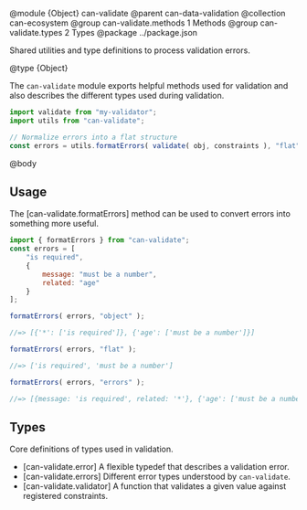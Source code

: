 @module {Object} can-validate
@parent can-data-validation
@collection can-ecosystem
@group can-validate.methods 1 Methods
@group can-validate.types 2 Types
@package ../package.json

Shared utilities and type definitions to process validation errors.

@type {Object}

The `can-validate` module exports helpful methods used for validation and also describes
the different types used during validation.

```js
import validate from "my-validator";
import utils from "can-validate";

// Normalize errors into a flat structure
const errors = utils.formatErrors( validate( obj, constraints ), "flat" );
```

@body

## Usage

The [can-validate.formatErrors] method can be used to convert errors into something more useful.

```js
import { formatErrors } from "can-validate";
const errors = [
	"is required",
	{
		message: "must be a number",
		related: "age"
	}
];

formatErrors( errors, "object" );

//=> [{'*': ['is required']}, {'age': ['must be a number']}]

formatErrors( errors, "flat" );

//=> ['is required', 'must be a number']

formatErrors( errors, "errors" );

//=> [{message: 'is required', related: '*'}, {'age': ['must be a number']}]
```

## Types

Core definitions of types used in validation.

- [can-validate.error] A flexible typedef that describes a validation error.
- [can-validate.errors] Different error types understood by `can-validate`.
- [can-validate.validator] A function that validates a given value against registered constraints.
